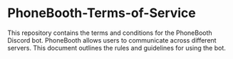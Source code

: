 # PhoneBooth-Terms-of-Service
This repository contains the terms and conditions for the PhoneBooth Discord bot. PhoneBooth allows users to communicate across different servers. This document outlines the rules and guidelines for using the bot.
